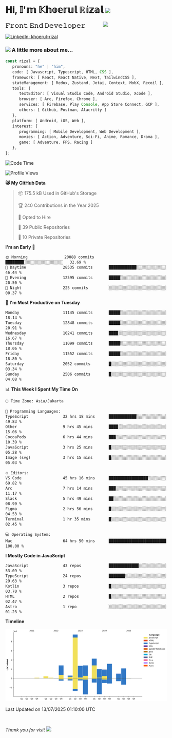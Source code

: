 <h1> 𝐇𝐢, 𝕀'𝕞 𝕂𝕙𝕠𝕖𝕣𝕦𝕝 ℝ𝕚𝕫𝕒𝕝 <img src="https://media.giphy.com/media/mGcNjsfWAjY5AEZNw6/giphy.gif" width="50"></h1>
<img align='right' src="https://media.giphy.com/media/v1.Y2lkPTc5MGI3NjExOWI2ajR2NGJubzBsZHFuaHMwajRrcDNsNXJwOG8yb3F0NjhkNXF4OSZlcD12MV9pbnRlcm5hbF9naWZfYnlfaWQmY3Q9cw/fkZukR450RQ1qnGaq9/giphy.gif" width="200">
<strong style="font-size:20px;">𝙵𝚛𝚘𝚗𝚝 𝙴𝚗𝚍 𝙳𝚎𝚟𝚎𝚕𝚘𝚙𝚎𝚛</strong>
</p></em>

[![LinkedIn: khoerul-rizal](https://img.shields.io/badge/khoerul--rizal-blue?style=flat-square&logo=Linkedin&logoColor=white&link=https://www.linkedin.com/in/khoerul-rizal/)](https://www.linkedin.com/in/khoerul-rizal/)

### <img src="https://media.giphy.com/media/VgCDAzcKvsR6OM0uWg/giphy.gif" width="50"> A little more about me...

```typescript
const rizal = {
   pronouns: "he" | "him",
   code: [ Javascript, Typescript, HTML, CSS ],
   framework: [ React, React Native, Next, TailwindCSS ],
   stateManagement: [ Redux, Zustand, Jotai, Context, MobX, Recoil ],
   tools: {
      textEditor: [ Visual Studio Code, Android Studio, Xcode ],
      browser: [ Arc, Firefox, Chrome ],
      services: [ Firebase, Play Console, App Store Connect, GCP ],
      others: [ Github, Postman, Alacritty ]
   },
   platform: [ Android, iOS, Web ],
   interest: {
      programming: [ Mobile Development, Web Development ],
      movies: [ Action, Adventure, Sci-Fi, Anime, Romance, Drama ],
      game: [ Adventure, FPS, Racing ]
   },
};
```

<!--START_SECTION:waka-->
![Code Time](http://img.shields.io/badge/Code%20Time-3%2C357%20hrs%2056%20mins-blue)

![Profile Views](http://img.shields.io/badge/Profile%20Views-0-blue)

**🐱 My GitHub Data** 

> 📦 175.5 kB Used in GitHub's Storage 
 > 
> 🏆 240 Contributions in the Year 2025
 > 
> 💼 Opted to Hire
 > 
> 📜 39 Public Repositories 
 > 
> 🔑 10 Private Repositories 
 > 
**I'm an Early 🐤** 

```text
🌞 Morning                20088 commits       ████████░░░░░░░░░░░░░░░░░   32.69 % 
🌆 Daytime                28535 commits       ████████████░░░░░░░░░░░░░   46.44 % 
🌃 Evening                12595 commits       █████░░░░░░░░░░░░░░░░░░░░   20.50 % 
🌙 Night                  225 commits         ░░░░░░░░░░░░░░░░░░░░░░░░░   00.37 % 
```
📅 **I'm Most Productive on Tuesday** 

```text
Monday                   11145 commits       █████░░░░░░░░░░░░░░░░░░░░   18.14 % 
Tuesday                  12848 commits       █████░░░░░░░░░░░░░░░░░░░░   20.91 % 
Wednesday                10241 commits       ████░░░░░░░░░░░░░░░░░░░░░   16.67 % 
Thursday                 11099 commits       █████░░░░░░░░░░░░░░░░░░░░   18.06 % 
Friday                   11552 commits       █████░░░░░░░░░░░░░░░░░░░░   18.80 % 
Saturday                 2052 commits        █░░░░░░░░░░░░░░░░░░░░░░░░   03.34 % 
Sunday                   2506 commits        █░░░░░░░░░░░░░░░░░░░░░░░░   04.08 % 
```


📊 **This Week I Spent My Time On** 

```text
🕑︎ Time Zone: Asia/Jakarta

💬 Programming Languages: 
TypeScript               32 hrs 18 mins      ████████████░░░░░░░░░░░░░   49.83 % 
Other                    9 hrs 45 mins       ████░░░░░░░░░░░░░░░░░░░░░   15.06 % 
CocoaPods                6 hrs 44 mins       ███░░░░░░░░░░░░░░░░░░░░░░   10.39 % 
JavaScript               3 hrs 25 mins       █░░░░░░░░░░░░░░░░░░░░░░░░   05.28 % 
Image (svg)              3 hrs 15 mins       █░░░░░░░░░░░░░░░░░░░░░░░░   05.03 % 

🔥 Editors: 
VS Code                  45 hrs 16 mins      █████████████████░░░░░░░░   69.82 % 
Arc                      7 hrs 14 mins       ███░░░░░░░░░░░░░░░░░░░░░░   11.17 % 
Slack                    5 hrs 49 mins       ██░░░░░░░░░░░░░░░░░░░░░░░   08.99 % 
Figma                    2 hrs 56 mins       █░░░░░░░░░░░░░░░░░░░░░░░░   04.53 % 
Terminal                 1 hr 35 mins        █░░░░░░░░░░░░░░░░░░░░░░░░   02.45 % 

💻 Operating System: 
Mac                      64 hrs 50 mins      █████████████████████████   100.00 % 
```

**I Mostly Code in JavaScript** 

```text
JavaScript               43 repos            █████████████░░░░░░░░░░░░   53.09 % 
TypeScript               24 repos            ███████░░░░░░░░░░░░░░░░░░   29.63 % 
Kotlin                   3 repos             █░░░░░░░░░░░░░░░░░░░░░░░░   03.70 % 
HTML                     2 repos             █░░░░░░░░░░░░░░░░░░░░░░░░   02.47 % 
Astro                    1 repo              ░░░░░░░░░░░░░░░░░░░░░░░░░   01.23 % 
```



**Timeline**

![Lines of Code chart](https://raw.githubusercontent.com/khoerulrizal/khoerulrizal/main/assets/bar_graph.png)


 Last Updated on 13/07/2025 01:10:00 UTC
<!--END_SECTION:waka-->
</details>
<br/>

<em>Thank you for visit</em> <img src="https://media.giphy.com/media/v1.Y2lkPTc5MGI3NjExcHdvNm1qZWtjaGw0ZjdwM3Z3NnY2dHlueTVuODBta2FiY20wM2YybSZlcD12MV9pbnRlcm5hbF9naWZfYnlfaWQmY3Q9cw/tV25tpdKqdFa9x81k2/giphy.gif" width="40">
